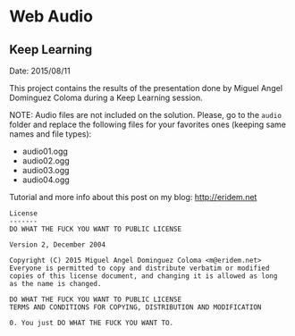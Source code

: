 ﻿Web Audio
=========
Keep Learning
-------------
Date: 2015/08/11

This project contains the results of the presentation done by Miguel Angel Dominguez Coloma during a Keep Learning session.

NOTE: Audio files are not included on the solution. Please, go to the <code>audio</code> folder and replace the following files for your favorites ones (keeping same names and file types):

- audio01.ogg
- audio02.ogg
- audio03.ogg
- audio04.ogg

Tutorial and more info about this post on my blog: <http://eridem.net>

```
License
-------
DO WHAT THE FUCK YOU WANT TO PUBLIC LICENSE 

Version 2, December 2004 

Copyright (C) 2015 Miguel Angel Dominguez Coloma <m@eridem.net> 
Everyone is permitted to copy and distribute verbatim or modified 
copies of this license document, and changing it is allowed as long 
as the name is changed. 

DO WHAT THE FUCK YOU WANT TO PUBLIC LICENSE
TERMS AND CONDITIONS FOR COPYING, DISTRIBUTION AND MODIFICATION 

0. You just DO WHAT THE FUCK YOU WANT TO.
```